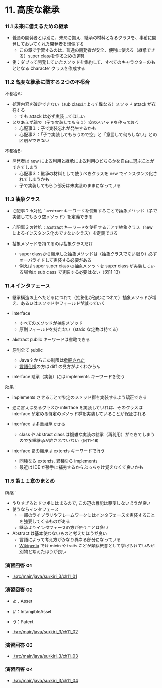 # 11. 高度な継承
### 11.1 未来に備えるための継承

- 普通の開発者とは別に、未来に備え、継承の材料となるクラスを、事前に開発しておいてくれた開発者を想像する
  - この章で学習するのは、普通の開発者が安全、便利に使える（継承できる）super classを作るための道具
- 例：ダブって開発していたメソッドを集約して、すべてのキャラクターのもととなる Character クラスを作成する

### 11.2 高度な継承に関する２つの不都合

不都合A:

- 処理内容を確定できない（sub classによって異なる）メソッド attack が存在する
  - でも attack は必ず実装してほしい
- とりあえず親で（子で実装してもらう）空のメソッドを作っておく
  - 心配事１：子で実装忘れが発生するかも
  - 心配事２：「子で実装してもらうので空」と「意図して何もしない」との区別ができない

不都合B:

- 開発者は new による利用と継承による利用のどちらかを自由に選ぶことができてしまう
  - 心配事３：継承の材料として使うべきクラスを new でインスタンス化されてしまうかも
  - 子で実装してもらう部分は未実装のままになっている

### 11.3 抽象クラス

- 心配事２の対処：abstract キーワードを使用することで抽象メソッド（子で実装してもらう空メソッド）を定義できる
- 心配事３の対処：abstract キーワードを使用することで抽象クラス（new によるインスタンス化のできないクラス）を定義できる

- 抽象メソッドを持てるのは抽象クラスだけ
  - super classから継承した抽象メソッドは（抽象クラスでない限り）必ずオーバライドして実装する必要がある
  - 例えば super super class の抽象メソッドを super class が実装している場合は sub class で実装する必要はない（図11-13）

### 11.4 インタフェース

- 継承構造の上へたどるにつれて（抽象化が進むにつれて）抽象メソッドが増え、あるいはメソッドやフィールドが減っていく

- interface
  - すべてのメソッドが抽象メソッド
  - 原則フィールドを持たない（static な定数は持てる）

- abstract public キーワードは省略できる
- 原則全て public
  - Java 9 からこの制限は[撤廃された](https://qiita.com/sizer/items/76d5f7dfe925640b3766)
  - [言語仕様](https://docs.oracle.com/javase/specs/jls/se9/html/jls-9.html#jls-9.7.4)の方は diff の見方がよくわからん
- interface 継承（実装）には implements キーワードを使う

効果：

- implements させることで特定のメソッド群を実装するよう矯正できる
- 逆に言えばあるクラスが interface を実装していれば、そのクラスは interface が定める特定のメソッド群を実装していることが保証される

- interface は多重継承できる
  - class や abstract class は複雑な実装の継承（再利用）ができてしまうので多重継承が許されていない（図11-18）
- interface 間の継承は extends キーワードで行う
  - 同種なら extends, 異種なら implements
  - 最近は IDE が勝手に補完するからぶっちゃけ覚えなくて良いかも

### 11.5 第１１章のまとめ

所感：

- やりすぎるとドツボにはまるので, この辺の機能は駆使しないほうが良い
- 使うならインタフェース
  - 一部のライブラリやフレームワークにはインタフェースを実装することを強要してくるものがある
  - 継承よりインタフェースの方が使うことは多い
- Abstract は基本使わないものと考えたほうが良い
  - 言語によって考え方がかなり異なる部分になっている
  - [Wikipedia](https://en.wikipedia.org/wiki/Abstract_type) では mixin や traits などが類似概念として挙げられているが別物と考えたほうが良い

### 演習回答 01

- [./src/main/java/sukkiri_3/ch11_01](./src/main/java/sukkiri_3/ch11_01)

### 演習回答 02

- あ：Asset
- い：IntangibleAsset
- う：Patent

- [./src/main/java/sukkiri_3/ch11_02](./src/main/java/sukkiri_3/ch11_02)

### 演習回答 03

- [./src/main/java/sukkiri_3/ch11_03](./src/main/java/sukkiri_3/ch11_03)

### 演習回答 04

- [./src/main/java/sukkiri_3/ch11_04](./src/main/java/sukkiri_3/ch11_04)
